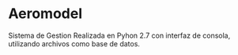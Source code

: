 # Aeromodel
Sistema de Gestion Realizada en Pyhon 2.7 con interfaz de consola, utilizando archivos como base de datos.
